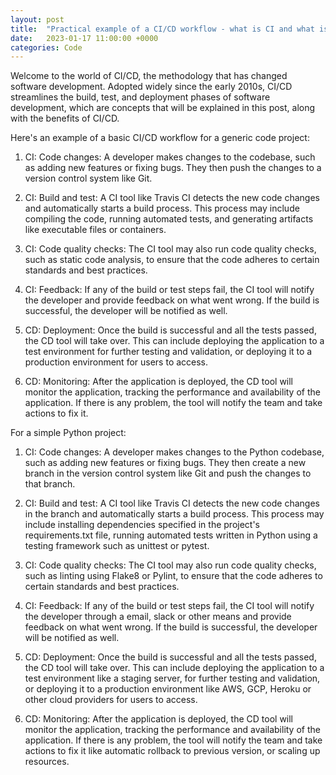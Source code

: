 ```yaml
---
layout: post
title:  "Practical example of a CI/CD workflow - what is CI and what is CD?"
date:   2023-01-17 11:00:00 +0000
categories: Code
---
```

Welcome to the world of CI/CD, the methodology that has changed software development. Adopted widely since the early 2010s, CI/CD streamlines the build, test, and deployment phases of software development, which are concepts that will be explained in this post, along with the benefits of CI/CD.

Here's an example of a basic CI/CD workflow for a generic code project:

1. CI: Code changes: A developer makes changes to the codebase, such as adding new features or fixing bugs. They then push the changes to a version control system like Git.

2. CI: Build and test: A CI tool like Travis CI detects the new code changes and automatically starts a build process. This process may include compiling the code, running automated tests, and generating artifacts like executable files or containers.

3. CI: Code quality checks: The CI tool may also run code quality checks, such as static code analysis, to ensure that the code adheres to certain standards and best practices.

4. CI: Feedback: If any of the build or test steps fail, the CI tool will notify the developer and provide feedback on what went wrong. If the build is successful, the developer will be notified as well.

5. CD: Deployment: Once the build is successful and all the tests passed, the CD tool will take over. This can include deploying the application to a test environment for further testing and validation, or deploying it to a production environment for users to access.

6. CD: Monitoring: After the application is deployed, the CD tool will monitor the application, tracking the performance and availability of the application. If there is any problem, the tool will notify the team and take actions to fix it.


For a simple Python project:

1. CI: Code changes: A developer makes changes to the Python codebase, such as adding new features or fixing bugs. They then create a new branch in the version control system like Git and push the changes to that branch.

2. CI: Build and test: A CI tool like Travis CI detects the new code changes in the branch and automatically starts a build process. This process may include installing dependencies specified in the project's requirements.txt file, running automated tests written in Python using a testing framework such as unittest or pytest.

3. CI: Code quality checks: The CI tool may also run code quality checks, such as linting using Flake8 or Pylint, to ensure that the code adheres to certain standards and best practices.

4. CI: Feedback: If any of the build or test steps fail, the CI tool will notify the developer through a email, slack or other means and provide feedback on what went wrong. If the build is successful, the developer will be notified as well.

5. CD: Deployment: Once the build is successful and all the tests passed, the CD tool will take over. This can include deploying the application to a test environment like a staging server, for further testing and validation, or deploying it to a production environment like AWS, GCP, Heroku or other cloud providers for users to access.

6. CD: Monitoring: After the application is deployed, the CD tool will monitor the application, tracking the performance and availability of the application. If there is any problem, the tool will notify the team and take actions to fix it like automatic rollback to previous version, or scaling up resources.
